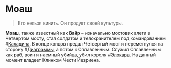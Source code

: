 # Моаш

> Его нельзя винить. Он продукт своей культуры.

**Моаш**, также известный как **Вайр** – изначально мостовик алети в Четвертом мосту, стал солдатом и телохранителем под командованием #[Каладина](characters/kaladin). В конце концов предал Четвертый мост и переметнулся на сторону #[Диаграммы](misc/diagram), а потом к Сплавленным. Служил Сплавленным как раб, воин и наемный убийца, убил короля #[Элокара](characters/elhokar). На данный момент владеет Клинком Чести Йезриена.
